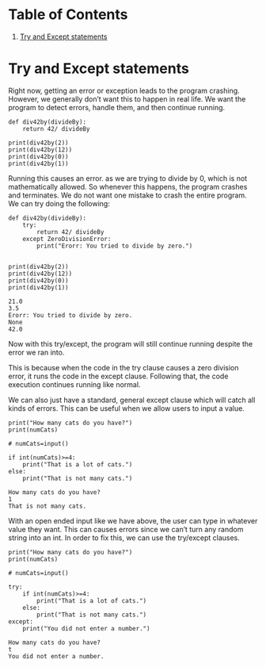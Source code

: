 
# Table of Contents

1.  [Try and Except statements](#orgd161f22)



<a id="orgd161f22"></a>

# Try and Except statements

Right now, getting an error or exception leads to the program crashing. However, we generally don&rsquo;t want this to happen in real life. We want the program to detect errors, handle them, and then continue running.

    
    def div42by(divideBy):
        return 42/ divideBy
    
    print(div42by(2))
    print(div42by(12))
    print(div42by(0))
    print(div42by(1))

Running this causes an error. as we are trying to divide by 0, which is not mathematically allowed. So whenever this happens, the program crashes and terminates. We do not want one mistake to crash the entire program. We can try doing the following:

    
    def div42by(divideBy):
        try:
            return 42/ divideBy
        except ZeroDivisionError:
            print("Erorr: You tried to divide by zero.")
    
    
    print(div42by(2))
    print(div42by(12))
    print(div42by(0))
    print(div42by(1))

    21.0
    3.5
    Erorr: You tried to divide by zero.
    None
    42.0

Now with this try/except, the program will still continue running despite the error we ran into.

This is because when the code in the try clause causes a zero division error, it runs the code in the except clause. Following that, the code execution continues running like normal.

We can also just have a standard, general except clause which will catch all kinds of errors. This can be useful when we allow users to input a value.

    
    print("How many cats do you have?")
    print(numCats)
    
    # numCats=input()
    
    if int(numCats)>=4:
        print("That is a lot of cats.")
    else:
        print("That is not many cats.")

    How many cats do you have?
    1
    That is not many cats.

With an open ended input like we have above, the user can type in whatever value they want. This can causes errors since we can&rsquo;t turn any random string into an int. In order to fix this, we can use the try/except clauses.

    
    print("How many cats do you have?")
    print(numCats)
    
    # numCats=input()
    
    try:
        if int(numCats)>=4:
            print("That is a lot of cats.")
        else:
            print("That is not many cats.")
    except:
        print("You did not enter a number.")

    How many cats do you have?
    t
    You did not enter a number.

